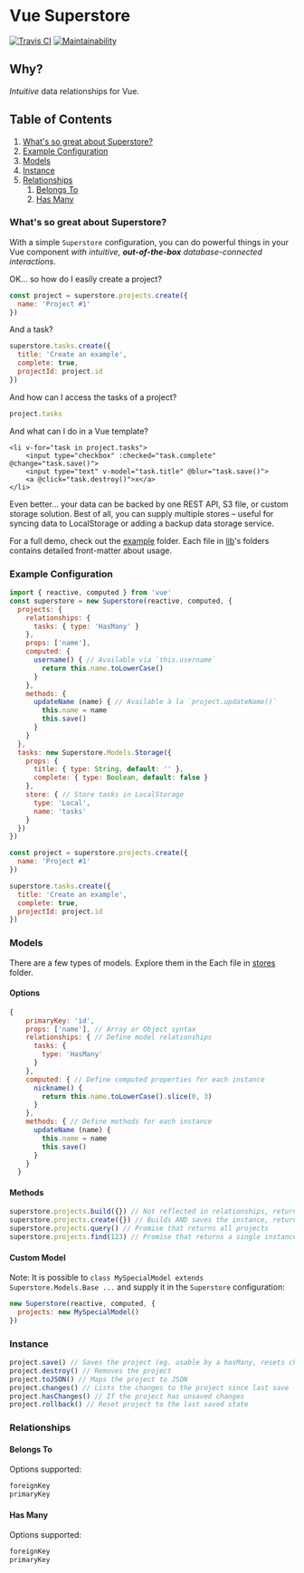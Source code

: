 # Vue Superstore

[![Travis CI](https://travis-ci.com/dallasread/vue-superstore.svg?branch=master)](https://travis-ci.com/dallasread/vue-superstore) 
[![Maintainability](https://api.codeclimate.com/v1/badges/57f6ca23262f56cb04e6/maintainability)](https://codeclimate.com/github/dallasread/vue-superstore/maintainability)

## Why?

*Intuitive* data relationships for Vue.

## Table of Contents

1. [What's so great about Superstore?](#whats-so-great-about-superstore)
1. [Example Configuration](#example-configuration)
1. [Models](#models)
1. [Instance](#instance)
1. [Relationships](#relationships)
   1. [Belongs To](#belongs-to)
   1. [Has Many](#has-many)

### What's so great about Superstore?

With a simple `Superstore` configuration, you can do powerful things in your Vue component *with intuitive, **out-of-the-box** database-connected interactions*.

OK... so how do I easily create a project?

```js
const project = superstore.projects.create({
  name: 'Project #1'
})
```

And a task?

```js
superstore.tasks.create({
  title: 'Create an example',
  complete: true,
  projectId: project.id
})
```

And how can I access the tasks of a project?

```js
project.tasks
```

And what can I do in a Vue template?

```vue
<li v-for="task in project.tasks">
    <input type="checkbox" :checked="task.complete" @change="task.save()">
    <input type="text" v-model="task.title" @blur="task.save()">
    <a @click="task.destroy()">x</a>
</li>
```

Even better... your data can be backed by one REST API, S3 file, or custom storage solution. Best of all, you can supply multiple stores – useful for syncing data to LocalStorage or adding a backup data storage service.

For a full demo, check out the [example](https://github.com/dallasread/vue-superstore/blob/master/example/src/App.vue) folder. Each file in [lib](https://github.com/dallasread/vue-superstore/blob/master/lib/)'s folders contains detailed front-matter about usage.

### Example Configuration

```js
import { reactive, computed } from 'vue'
const superstore = new Superstore(reactive, computed, {
  projects: {
    relationships: {
      tasks: { type: 'HasMany' }
    },
    props: ['name'],
    computed: {
      username() { // Available via `this.username`
        return this.name.toLowerCase()
      }
    },
    methods: {
      updateName (name) { // Available à la `project.updateName()`
        this.name = name
        this.save()
      }
    }
  },
  tasks: new Superstore.Models.Storage({
    props: {
      title: { type: String, default: '' },
      complete: { type: Boolean, default: false }
    },
    store: { // Store tasks in LocalStorage
      type: 'Local',
      name: 'tasks'
    }
  })
})

const project = superstore.projects.create({
  name: 'Project #1'
})

superstore.tasks.create({
  title: 'Create an example',
  complete: true,
  projectId: project.id
})
```

### Models

There are a few types of models. Explore them in the Each file in [stores](https://github.com/dallasread/vue-superstore/blob/master/lib/stores/) folder.

#### Options

```js
{
    primaryKey: 'id',
    props: ['name'], // Array or Object syntax
    relationships: { // Define model relationships
      tasks: {
        type: 'HasMany'
      }
    },
    computed: { // Define computed properties for each instance
      nickname() {
        return this.name.toLowerCase().slice(0, 3)
      }
    },
    methods: { // Define methods for each instance
      updateName (name) {
        this.name = name
        this.save()
      }
    }
  }
```

#### Methods

```js
superstore.projects.build({}) // Not reflected in relationships, returns instance
superstore.projects.create({}) // Builds AND saves the instance, returns instance
superstore.projects.query() // Promise that returns all projects
superstore.projects.find(123) // Promise that returns a single instance
```

#### Custom Model

Note: It is possible to `class MySpecialModel extends Superstore.Models.Base ...` and supply it in the `Superstore` configuration:

```js
new Superstore(reactive, computed, {
  projects: new MySpecialModel()
})
```

### Instance

```js
project.save() // Saves the project (eg. usable by a hasMany, resets changeset)
project.destroy() // Removes the project
project.toJSON() // Maps the project to JSON
project.changes() // Lists the changes to the project since last save
project.hasChanges() // If the project has unsaved changes
project.rollback() // Reset project to the last saved state
```

### Relationships

#### Belongs To

Options supported:

```js
foreignKey
primaryKey
```

#### Has Many

Options supported:

```js
foreignKey
primaryKey
```
